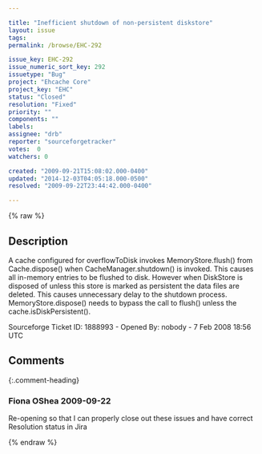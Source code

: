```yaml
---

title: "Inefficient shutdown of non-persistent diskstore"
layout: issue
tags: 
permalink: /browse/EHC-292

issue_key: EHC-292
issue_numeric_sort_key: 292
issuetype: "Bug"
project: "Ehcache Core"
project_key: "EHC"
status: "Closed"
resolution: "Fixed"
priority: ""
components: ""
labels: 
assignee: "drb"
reporter: "sourceforgetracker"
votes:  0
watchers: 0

created: "2009-09-21T15:08:02.000-0400"
updated: "2014-12-03T04:05:18.000-0500"
resolved: "2009-09-22T23:44:42.000-0400"

---
```




{% raw %}



## Description

<div markdown="1" class="description">

A cache configured for overflowToDisk invokes MemoryStore.flush() from Cache.dispose() when CacheManager.shutdown() is invoked. This causes all in-memory entries to be flushed to disk. However when DiskStore is disposed of unless this store is marked as persistent the data files are deleted. This causes unnecessary delay to the shutdown process. MemoryStore.dispose() needs to bypass the call to flush() unless the cache.isDiskPersistent().

Sourceforge Ticket ID: 1888993 - Opened By: nobody - 7 Feb 2008 18:56 UTC

</div>

## Comments


{:.comment-heading}
### **Fiona OShea** <span class="date">2009-09-22</span>

<div markdown="1" class="comment">

Re-opening so that I can properly close out these issues and have correct Resolution status in Jira

</div>



{% endraw %}
